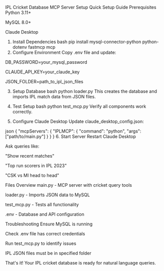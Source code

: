 IPL Cricket Database MCP Server Setup
Quick Setup Guide
Prerequisites
Python 3.11+

MySQL 8.0+

Claude Desktop

1. Install Dependencies
bash
pip install mysql-connector-python python-dotenv fastmcp mcp
2. Configure Environment
Copy .env file and update:

DB_PASSWORD=your_mysql_password

CLAUDE_API_KEY=your_claude_key

JSON_FOLDER=path_to_ipl_json_files

3. Setup Database
bash
python loader.py
This creates the database and imports IPL match data from JSON files.

4. Test Setup
bash
python test_mcp.py
Verify all components work correctly.

5. Configure Claude Desktop
Update claude_desktop_config.json:

json
{
  "mcpServers": {
    "IPLMCP": {
      "command": "python",
      "args": ["path/to/main.py"]
    }
  }
}
6. Start Server
Restart Claude Desktop

Ask queries like:

"Show recent matches"

"Top run scorers in IPL 2023"

"CSK vs MI head to head"

Files Overview
main.py - MCP server with cricket query tools

loader.py - Imports JSON data to MySQL

test_mcp.py - Tests all functionality

.env - Database and API configuration

Troubleshooting
Ensure MySQL is running

Check .env file has correct credentials

Run test_mcp.py to identify issues

IPL JSON files must be in specified folder

That's it! Your IPL cricket database is ready for natural language queries.

